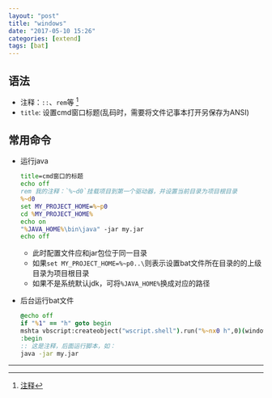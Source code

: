 ```yaml
---
layout: "post"
title: "windows"
date: "2017-05-10 15:26"
categories: [extend]
tags: [bat]
---
```


## 语法

- 注释：`::`、`rem`等 [^1]
- `title`: 设置cmd窗口标题(乱码时，需要将文件记事本打开另保存为ANSI)

## 常用命令

- 运行java

    ```bat
    title=cmd窗口的标题
    echo off
    rem 我的注释：`%~d0`挂载项目到第一个驱动器，并设置当前目录为项目根目录
    %~d0
    set MY_PROJECT_HOME=%~p0
    cd %MY_PROJECT_HOME%
    echo on
    "%JAVA_HOME%\bin\java" -jar my.jar
    echo off
    ```

    - 此时配置文件应和jar包位于同一目录
    - 如果`set MY_PROJECT_HOME=%~p0..\`则表示设置bat文件所在目录的的上级目录为项目根目录
    - 如果不是系统默认jdk，可将`%JAVA_HOME%`换成对应的路径

- 后台运行bat文件

    ```bat
    @echo off
    if "%1" == "h" goto begin
    mshta vbscript:createobject("wscript.shell").run("%~nx0 h",0)(window.close)&&exit
    :begin
    :: 这是注释，后面运行脚本，如：
    java -jar my.jar
    ```

---
[^1]: [注释](http://blog.csdn.net/wh_19910525/article/details/8125762)
